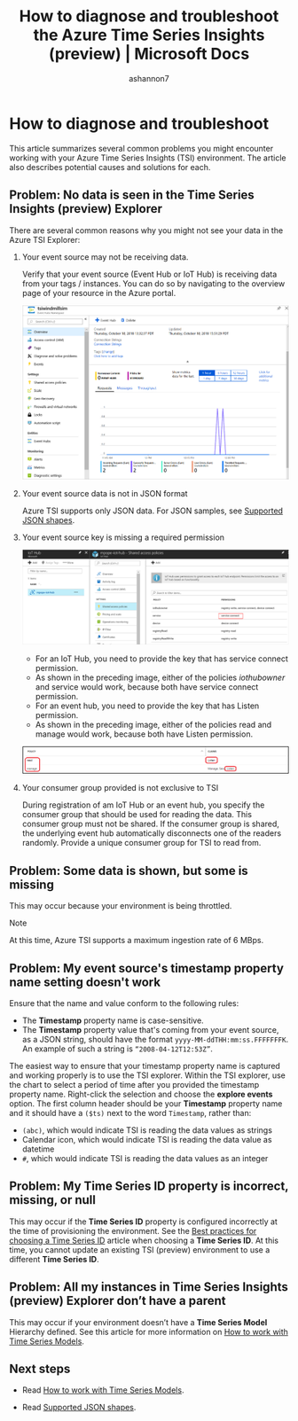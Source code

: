 ﻿---
title: How to diagnose and troubleshoot the Azure Time Series Insights (preview) | Microsoft Docs
description: Understanding how to diagnose and troubleshoot with the Azure Time Series Insights (preview) 
author: ashannon7
ms.author: anshan
ms.workload: big-data
manager: cshankar
ms.service: time-series-insights
services: time-series-insights
ms.topic: conceptual
ms.date: 11/27/2018
---

# How to diagnose and troubleshoot

This article summarizes several common problems you might encounter working with your Azure Time Series Insights (TSI) environment. The article also describes potential causes and solutions for each.

## Problem: No data is seen in the Time Series Insights (preview) Explorer

There are several common reasons why you might not see your data in the Azure TSI Explorer:

1. Your event source may not be receiving data.

    Verify that your event source (Event Hub or IoT Hub) is receiving data from your tags / instances. You can do so by navigating to the overview page of your resource in the Azure portal.

    ![dashboard-insights][1]

1. Your event source data is not in JSON format

    Azure TSI supports only JSON data. For JSON samples, see [Supported JSON shapes](./how-to-shape-query-json.md).

1. Your event source key is missing a required permission

    ![configuration][2]

    * For an IoT Hub, you need to provide the key that has service connect permission.
    * As shown in the preceding image, either of the policies *iothubowner* and service would work, because both have service connect permission.
    * For an event hub, you need to provide the key that has Listen permission.
    * As shown in the preceding image, either of the policies read and manage would work, because both have Listen permission.

    ![permissions][3]

1. Your consumer group provided is not exclusive to TSI

    During registration of am IoT Hub or an event hub, you specify the consumer group that should be used for reading the data. This consumer group must not be shared. If the consumer group is shared, the underlying event hub automatically disconnects one of the readers randomly. Provide a unique consumer group for TSI to read from.

## Problem: Some data is shown, but some is missing

This may occur because your environment is being throttled.

> [!NOTE]
> At this time, Azure TSI supports a maximum ingestion rate of 6 MBps.

## Problem: My event source's timestamp property name setting doesn't work

Ensure that the name and value conform to the following rules:

* The **Timestamp** property name is case-sensitive.
* The **Timestamp** property value that's coming from your event source, as a JSON string, should have the format `yyyy-MM-ddTHH:mm:ss.FFFFFFFK`. An example of such a string is `“2008-04-12T12:53Z”`.

The easiest way to ensure that your timestamp property name is captured and working properly is to use the TSI explorer. Within the TSI explorer, use the chart to select a period of time after you provided the timestamp property name. Right-click the selection and choose the **explore events** option. The first column header should be your **Timestamp** property name and it should have a `($ts)` next to the word `Timestamp`, rather than:

* `(abc)`, which would indicate TSI is reading the data values as strings
* Calendar icon, which would indicate TSI is reading the data value as datetime
* `#`, which would indicate TSI is reading the data values as an integer

## Problem: My Time Series ID property is incorrect, missing, or null

This may occur if the **Time Series ID** property is configured incorrectly at the time of provisioning the environment. See the [Best practices for choosing a Time Series ID](./time-series-insights-update-how-to-id.md) article when choosing a **Time Series ID**. At this time, you cannot update an existing TSI (preview) environment to use a different **Time Series ID**.

## Problem: All my instances in Time Series Insights (preview) Explorer don’t have a parent

This may occur if your environment doesn’t have a **Time Series Model** Hierarchy defined. See this article for more information on [How to work with Time Series Models](./time-series-insights-update-how-to-tsm.md).

## Next steps

* Read [How to work with Time Series Models](./time-series-insights-update-how-to-tsm.md).

* Read [Supported JSON shapes](./how-to-shape-query-json.md).

<!-- Images -->
[1]: media/v2-update-diagnose-and-troubleshoot/dashboard-insights.png
[2]: media/v2-update-diagnose-and-troubleshoot/configuration.png
[3]: media/v2-update-diagnose-and-troubleshoot/permissions.png